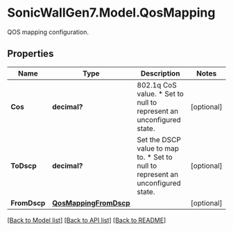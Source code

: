 # SonicWallGen7.Model.QosMapping
QOS mapping configuration.

## Properties

Name | Type | Description | Notes
------------ | ------------- | ------------- | -------------
**Cos** | **decimal?** | 802.1q CoS value. * Set to null to represent an unconfigured state. | [optional] 
**ToDscp** | **decimal?** | Set the DSCP value to map to. * Set to null to represent an unconfigured state. | [optional] 
**FromDscp** | [**QosMappingFromDscp**](QosMappingFromDscp.md) |  | [optional] 

[[Back to Model list]](../README.md#documentation-for-models) [[Back to API list]](../README.md#documentation-for-api-endpoints) [[Back to README]](../README.md)

